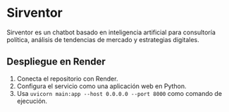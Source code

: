 # Sirventor

Sirventor es un chatbot basado en inteligencia artificial para consultoría política, análisis de tendencias de mercado y estrategias digitales.

## Despliegue en Render

1. Conecta el repositorio con Render.
2. Configura el servicio como una aplicación web en Python.
3. Usa `uvicorn main:app --host 0.0.0.0 --port 8000` como comando de ejecución.
